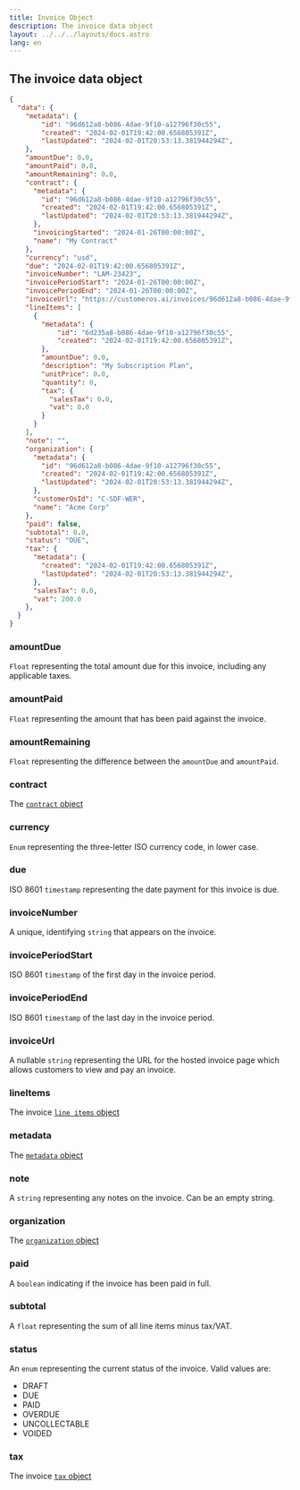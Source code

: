```yaml
---
title: Invoice Object
description: The invoice data object
layout: ../../../layouts/docs.astro
lang: en
---
```



## The invoice data object

```json
{
  "data": {
    "metadata": {
        "id": "96d612a8-b086-4dae-9f10-a12796f30c55",
        "created": "2024-02-01T19:42:00.656805391Z",
        "lastUpdated": "2024-02-01T20:53:13.381944294Z",
    },
    "amountDue": 0.0,
    "amountPaid": 0.0,
    "amountRemaining": 0.0,
    "contract": {
      "metadata": {
        "id": "96d612a8-b086-4dae-9f10-a12796f30c55",
        "created": "2024-02-01T19:42:00.656805391Z",
        "lastUpdated": "2024-02-01T20:53:13.381944294Z",
      },
      "invoicingStarted": "2024-01-26T00:00:00Z",
      "name": "My Contract"
    },
    "currency": "usd",
    "due": "2024-02-01T19:42:00.656805391Z",
    "invoiceNumber": "LAM-23423",
    "invoicePeriodStart": "2024-01-26T00:00:00Z",
    "invoicePeriodEnd": "2024-01-26T00:00:00Z", 
    "invoiceUrl": "https://customeros.ai/invoices/96d612a8-b086-4dae-9f10-a12796f30c55",
    "lineItems": [
      {
        "metadata": {
            "id": "6d235a8-b086-4dae-9f10-a12796f30c55",
            "created": "2024-02-01T19:42:00.656805391Z", 
        },
        "amountDue": 0.0,
        "description": "My Subscription Plan",
        "unitPrice": 0.0,
        "quantity": 0,
        "tax": {
          "salesTax": 0.0,
          "vat": 0.0  
        }
      }
    ],
    "note": "",
    "organization": {
      "metadata": {
        "id": "96d612a8-b086-4dae-9f10-a12796f30c55",
        "created": "2024-02-01T19:42:00.656805391Z",
        "lastUpdated": "2024-02-01T20:53:13.381944294Z",
      },
      "customerOsId": "C-SDF-WER",  
      "name": "Acme Corp"
    },
    "paid": false,
    "subtotal": 0.0,
    "status": "DUE", 
    "tax": {
      "metadata": {
        "created": "2024-02-01T19:42:00.656805391Z",
        "lastUpdated": "2024-02-01T20:53:13.381944294Z",
      },
      "salesTax": 0.0,
      "vat": 200.0
    },
  }
}
```

### amountDue
`Float` representing the total amount due for this invoice, including any applicable taxes.

### amountPaid
`Float` representing the amount that has been paid against the invoice.

### amountRemaining
`Float` representing the difference between the `amountDue` and `amountPaid`.

### contract
The [`contract` object](contract-object)

### currency
`Enum` representing the three-letter ISO currency code, in lower case.

### due
ISO 8601 `timestamp` representing the date payment for this invoice is due.

### invoiceNumber
A unique, identifying `string` that appears on the invoice.

### invoicePeriodStart
ISO 8601 `timestamp` of the first day in the invoice period.

### invoicePeriodEnd
ISO 8601 `timestamp` of the last day in the invoice period.

### invoiceUrl
A nullable `string` representing the URL for the hosted invoice page which allows customers to view and pay an invoice.

### lineItems
The invoice [`line items` object](invoice-line-items-object)

### metadata
The [`metadata` object](metadata-object)

### note
A `string` representing any notes on the invoice.  Can be an empty string.

### organization
The [`organization` object](organization-object)

### paid
A `boolean` indicating if the invoice has been paid in full.

### subtotal
A `float` representing the sum of all line items minus tax/VAT.

### status
An `enum` representing the current status of the invoice.  Valid values are:
- DRAFT
- DUE
- PAID
- OVERDUE
- UNCOLLECTABLE
- VOIDED

### tax
The invoice [`tax` object](invoice-tax-object)


